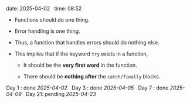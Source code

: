 date: 2025-04-02  
time: 08:52  

- Functions should do one thing.
    
- Error handling is one thing.
    
- Thus, a function that handles errors should do nothing else.
    
- This implies that if the keyword `try` exists in a function,
    
    - It should be the **very first word** in the function.
        
    - There should be **nothing after** the `catch/finally` blocks.

Day 1 : done *2025-04-02*  
Day 3 : done *2025-04-05*  
Day 7 : done *2025-04-09*  
Day 21: pending *2025-04-23*